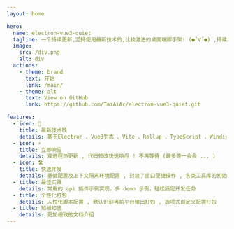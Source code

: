 ```yaml
---
layout: home

hero:
  name: electron-vue3-quiet
  tagline: 一个持续更新,坚持使用最新技术的,比较激进的桌面端脚手架! (●ˇ∀ˇ●) ,持续施工中 ....
  image:
    src: /div.png
    alt: div
  actions:
    - theme: brand
      text: 开始
      link: /main/
    - theme: alt
      text: View on GitHub
      link: https://github.com/TaiAiAc/electron-vue3-quiet.git

features:
  - icon: 🖖
    title: 最新技术栈
    details: 基于Electron 、Vue3生态 、Vite 、Rollup 、TypeScript 、Windicss 等最新技术栈开发
  - icon: ⚡️
    title: 立即响应
    details: 双进程热更新 , 代码修改快速响应 ! 不再等待 (最多等一会会 ... )
  - icon: 🛠️
    title: 快速开发
    details: 基础配置及上下文隔离环境配置 , 封装了窗口便捷操作 , 各类工具库的初始化 , 环境变量 等
  - title: 最佳实践
    details: 常用的 api 插件示例实现，多 demo 示例，轻松搞定开发任务
  - title: 个性化打包
    details: 人性化脚本配置 , 默认识别当前平台输出打包 , 选项式自定义配置打包
  - title: 知根知底
    details: 更加细致的文档介绍
---
```

